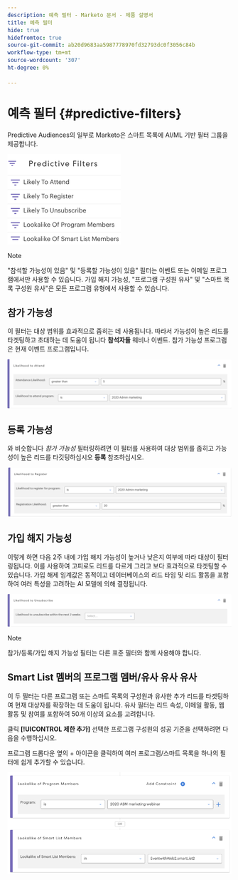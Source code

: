 ```yaml
---
description: 예측 필터 - Marketo 문서 - 제품 설명서
title: 예측 필터
hide: true
hidefromtoc: true
source-git-commit: ab20d9683aa5987778970fd32793dc0f3056c84b
workflow-type: tm+mt
source-wordcount: '307'
ht-degree: 0%

---
```


# 예측 필터 {#predictive-filters}

Predictive Audiences의 일부로 Marketo은 스마트 목록에 AI/ML 기반 필터 그룹을 제공합니다.

![이미지 원](assets/predictive-filters-1.png)

>[!NOTE]
>
>&quot;참석할 가능성이 있음&quot; 및 &quot;등록할 가능성이 있음&quot; 필터는 이벤트 또는 이메일 프로그램에서만 사용할 수 있습니다. 가입 해지 가능성, &quot;프로그램 구성원 유사&quot; 및 &quot;스마트 목록 구성원 유사&quot;은 모든 프로그램 유형에서 사용할 수 있습니다.

## 참가 가능성

이 필터는 대상 범위를 효과적으로 좁히는 데 사용됩니다. 따라서 가능성이 높은 리드를 타겟팅하고 초대하는 데 도움이 됩니다 **참석자들** 웨비나 이벤트. 참가 가능성 프로그램은 현재 이벤트 프로그램입니다.

![이미지 2](assets/predictive-filters-2.png)

## 등록 가능성

와 비슷합니다 _참가 가능성_ 필터링하려면 이 필터를 사용하여 대상 범위를 좁히고 가능성이 높은 리드를 타깃팅하십시오 **등록** 참조하십시오.

![이미지 3](assets/predictive-filters-3.png)

## 가입 해지 가능성

이렇게 하면 다음 2주 내에 가입 해지 가능성이 높거나 낮은지 여부에 따라 대상이 필터링됩니다. 이를 사용하여 고피로도 리드를 다르게 그리고 보다 효과적으로 타겟팅할 수 있습니다. 가입 해제 임계값은 동적이고 데이터베이스의 리드 타임 및 리드 활동을 포함하여 여러 특성을 고려하는 AI 모델에 의해 결정됩니다.

![이미지 4](assets/predictive-filters-4.png)

>[!NOTE]
>
>참가/등록/가입 해지 가능성 필터는 다른 표준 필터와 함께 사용해야 합니다.

## Smart List 멤버의 프로그램 멤버/유사 유사 유사

이 두 필터는 다른 프로그램 또는 스마트 목록의 구성원과 유사한 추가 리드를 타겟팅하여 현재 대상자를 확장하는 데 도움이 됩니다. 유사 필터는 리드 속성, 이메일 활동, 웹 활동 및 참여를 포함하여 50개 이상의 요소를 고려합니다.

클릭 **[!UICONTROL 제한 추가]** 선택한 프로그램 구성원의 성공 기준을 선택하려면 다음을 수행하십시오.

프로그램 드롭다운 옆의 + 아이콘을 클릭하여 여러 프로그램/스마트 목록을 하나의 필터에 쉽게 추가할 수 있습니다.

![이미지 5](assets/predictive-filters-5.png)
